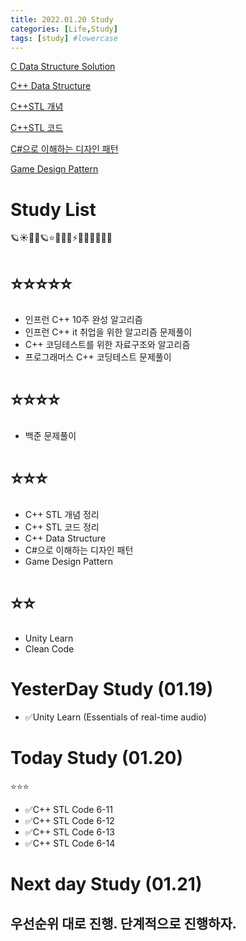 ```yaml
---
title: 2022.01.20 Study
categories: [Life,Study]
tags: [study] #lowercase    
---
```



[C Data Structure Solution](https://calm-price-43a.notion.site/C-c4cb80a108c94bef8b202c0c7624ebfc) 

[C++ Data Structure](https://calm-price-43a.notion.site/C-47080a1873b54a3a8b6d89925d84e024)

[C++STL 개념](https://calm-price-43a.notion.site/C-STL-ab095ae38f8e4fcbad549aec64bb9ba6) 

[C++STL 코드](https://calm-price-43a.notion.site/C-STL-f016394a615d4abab4894264627aeb5c) 

[C#으로 이해하는 디자인 패턴](https://calm-price-43a.notion.site/C-fe83d437eee04341b345f9908fb66a23) 

[Game Design Pattern](https://github.com/Milk377/GameDesignPattern)


# Study List
🪐☀🌝🌞🪐⭐🌟🌠🌌⚡🌈🌀🔥💧🌊🍒

# ⭐⭐⭐⭐⭐
- 인프런 C++ 10주 완성 알고리즘
- 인프런 C++ it 취업을 위한 알고리즘 문제풀이
- C++ 코딩테스트를 위한 자료구조와 알고리즘
- 프로그래머스 C++ 코딩테스트 문제풀이

# ⭐⭐⭐⭐
- 백준 문제풀이

# ⭐⭐⭐
- C++ STL 개념 정리
- C++ STL 코드 정리
- C++ Data Structure
- C#으로 이해하는 디자인 패턴
- Game Design Pattern

# ⭐⭐
- Unity Learn
- Clean Code


# YesterDay Study (01.19)
- ✅Unity Learn (Essentials of real-time audio)  

# Today Study (01.20)
⭐⭐⭐
- ✅C++ STL Code 6-11
- ✅C++ STL Code 6-12
- ✅C++ STL Code 6-13
- ✅C++ STL Code 6-14


# Next day Study (01.21)
## 우선순위 대로 진행. 단계적으로 진행하자.

